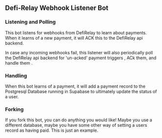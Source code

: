 ## Defi-Relay Webhook Listener Bot 



### Listening and Polling 

This bot listens for webhooks from DefiRelay to learn about payments.   When it learns of a new payment, it will ACK this to the DefiRelay api backend.   


In case any incoming webhooks fail, this listener will also periodically poll the DefiRelay api backend for 'un-acked' payment triggers , ACk them, and handle them .


### Handling   

When this bot learns of a payment, it will add a payment record to the Postgresql Database running in Supabase to ultimately update the status of a user.  


### Forking 
If you fork this bot, you can do anything you would like!  Maybe you use a different database, maybe you have some other way of setting a users record as having paid.  This is just an example.     





